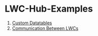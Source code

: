 # LWC-Hub-Examples

1. [Custom Datatables](https://github.com/charlesgallaghersalesforce/LWC-Hub-Examples/tree/main/Custom%20Datatables)
2. [Communication Between LWCs](https://github.com/charlesgallaghersalesforce/LWC-Hub-Examples/tree/main/Communication%20Between%20LWCs)
